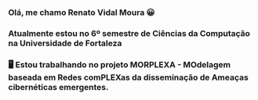 ### Olá, me chamo Renato Vidal Moura 😀
### Atualmente estou no 6º semestre de Ciências da Computação na Universidade de Fortaleza 
### 🖥️ Estou trabalhando no projeto MORPLEXA - MOdelagem baseada em Redes comPLEXas da disseminação de Ameaças cibernéticas emergentes.

<!--
**Renato0402/Renato0402** is a ✨ _special_ ✨ repository because its `README.md` (this file) appears on your GitHub profile.

Here are some ideas to get you started:


- 🌱 I’m currently learning ...
- 👯 I’m looking to collaborate on ...
- 🤔 I’m looking for help with ...
- 💬 Ask me about ...
- 📫 How to reach me: ...
- 😄 Pronouns: ...
- ⚡ Fun fact: ...
-->
